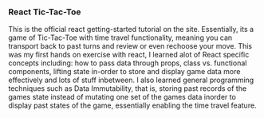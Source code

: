 ### React Tic-Tac-Toe

This is the official react getting-started tutorial on the site.  Essentially, its a game of Tic-Tac-Toe with time travel functionality, meaning you can transport back to past turns and review or even rechoose your move.  This was my first hands on exercise with react, I learned alot of React specific concepts including: how to pass data through props, class vs. functional components, lifting state in-order to store and display game data more effectively and lots of stuff inbetween.  I also learned general programming techniques such as Data Immutability, that is, storing past records of the games state instead of mutating one set of the games data inorder to display past states of the game, essentially enabling the time travel feature.   
